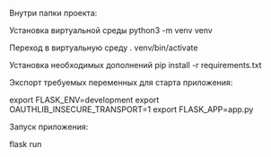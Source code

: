 Внутри папки проекта:

Установка виртуальной среды
python3 -m venv venv

Переход в виртуальную среду
. venv/bin/activate

Установка необходимых дополнений
pip install -r requirements.txt

Экспорт требуемых переменных для старта приложения:

export FLASK_ENV=development
export OAUTHLIB_INSECURE_TRANSPORT=1
export FLASK_APP=app.py

Запуск приложения:

flask run
